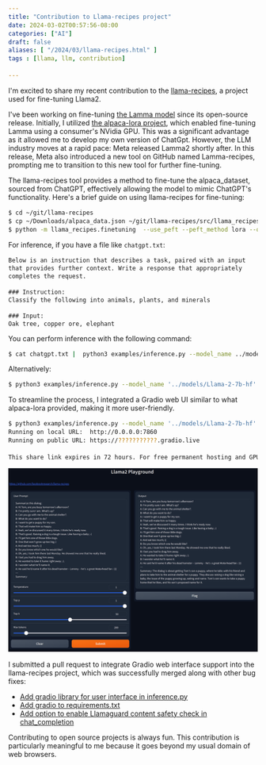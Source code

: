 ```yaml
---
title: "Contribution to Llama-recipes project"
date: 2024-03-02T00:57:56-08:00
categories: ["AI"]
draft: false
aliases: [ "/2024/03/llama-recipes.html" ]
tags : [llama, llm, contribution]

---
```

I'm excited to share my recent contribution to the [llama-recipes](https://github.com/facebookresearch/llama-recipes), a project used for fine-tuning Llama2.

I've been working on fine-tuning [the Lamma model](https://llama.meta.com/) since its open-source release. Initially, I utilized [the alpaca-lora project](https://github.com/tloen/alpaca-lora), which enabled fine-tuning Lamma using a consumer's NVidia GPU. This was a significant advantage as it allowed me to develop my own version of ChatGpt. However, the LLM industry moves at a rapid pace: Meta released Lamma2 shortly after. In this release, Meta also introduced a new tool on GitHub named Lamma-recipes, prompting me to transition to this new tool for further fine-tuning.

The llama-recipes tool provides a method to fine-tune the alpaca_dataset, sourced from ChatGPT, effectively allowing the model to mimic ChatGPT's functionality. Here's a brief guide on using llama-recipes for fine-tuning:

```bash
$ cd ~/git/llama-recipes
$ cp ~/Downloads/alpaca_data.json ~/git/llama-recipes/src/llama_recipes/datasets
$ python -m llama_recipes.finetuning  --use_peft --peft_method lora --quantization --batch_size_training=2 --model_name ../models/Llama-2-7b-hf/ --dataset alpaca_dataset  --output_dir outputs/7b
```

For inference, if you have a file like `chatgpt.txt`:

```plaintext
Below is an instruction that describes a task, paired with an input that provides further context. Write a response that appropriately completes the request.

### Instruction:
Classify the following into animals, plants, and minerals

### Input:
Oak tree, copper ore, elephant
```

You can perform inference with the following command:

```bash
$ cat chatgpt.txt |  python3 examples/inference.py --model_name ../models/Llama-2-7b-hf --peft_model outputs/7b --max_new_tokens 580  --quantization true
```

Alternatively:

```bash
$ python3 examples/inference.py --model_name '../models/Llama-2-7b-hf'  --quantization true  --prompt_file chatgpt.txt
```

To streamline the process, I integrated a Gradio web UI similar to what alpaca-lora provided, making it more user-friendly.

```bash
$ python3 examples/inference.py --model_name '../models/Llama-2-7b-hf' --peft_model 'outputs/7b' --max_new_tokens 580  --quantization true
Running on local URL:  http://0.0.0.0:7860
Running on public URL: https://???????????.gradio.live

This share link expires in 72 hours. For free permanent hosting and GPU upgrades, run `gradio deploy` from Terminal to deploy to Spaces (https://huggingface.co/spaces)
```
![Llama2 Web UI](gradio.png "Llamma2 Web UI")

I submitted a pull request to integrate Gradio web interface support into the llama-recipes project, which was successfully merged along with other bug fixes:

* [Add gradio library for user interface in inference.py](https://github.com/facebookresearch/llama-recipes/pull/367)
* [Add gradio to requirements.txt](https://github.com/facebookresearch/llama-recipes/pull/384)
* [Add option to enable Llamaguard content safety check in chat_completion](https://github.com/facebookresearch/llama-recipes/pull/354)

Contributing to open source projects is always fun. This contribution is particularly meaningful to me because it goes beyond my usual domain of web browsers.
